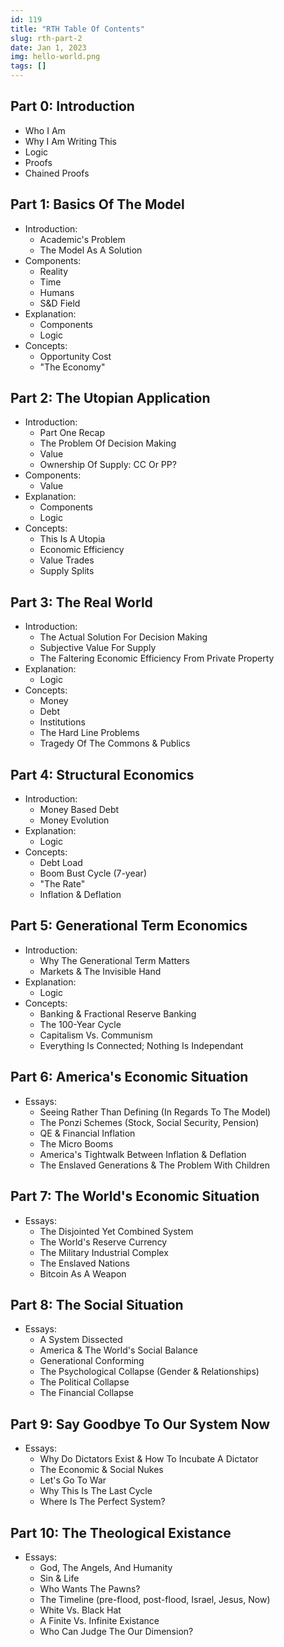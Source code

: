 ```yaml
---
id: 119
title: "RTH Table Of Contents"
slug: rth-part-2
date: Jan 1, 2023
img: hello-world.png
tags: []
---
```


## Part 0: Introduction
* Who I Am 
* Why I Am Writing This
* Logic
* Proofs
* Chained Proofs

## Part 1: Basics Of The Model
* Introduction:
  * Academic's Problem
  * The Model As A Solution
* Components:
  * Reality
  * Time
  * Humans
  * S&D Field
* Explanation:
  * Components
  * Logic
* Concepts:
  * Opportunity Cost
  * "The Economy"

## Part 2: The Utopian Application
* Introduction:
  * Part One Recap
  * The Problem Of Decision Making
  * Value
  * Ownership Of Supply: CC Or PP?
* Components:
  * Value
* Explanation:
  * Components
  * Logic
* Concepts:
  * This Is A Utopia
  * Economic Efficiency
  * Value Trades
  * Supply Splits

## Part 3: The Real World
* Introduction:
  * The Actual Solution For Decision Making
  * Subjective Value For Supply
  * The Faltering Economic Efficiency From Private Property
* Explanation:
  * Logic
* Concepts:
  * Money
  * Debt
  * Institutions
  * The Hard Line Problems
  * Tragedy Of The Commons & Publics

## Part 4: Structural Economics
* Introduction:
  * Money Based Debt
  * Money Evolution
* Explanation:
  * Logic
* Concepts:
  * Debt Load
  * Boom Bust Cycle (7-year)
  * "The Rate"
  * Inflation & Deflation

## Part 5: Generational Term Economics
* Introduction:
  * Why The Generational Term Matters
  * Markets & The Invisible Hand
* Explanation:
  * Logic
* Concepts:
  * Banking & Fractional Reserve Banking
  * The 100-Year Cycle
  * Capitalism Vs. Communism
  * Everything Is Connected; Nothing Is Independant

## Part 6: America's Economic Situation
* Essays:
  * Seeing Rather Than Defining (In Regards To The Model)
  * The Ponzi Schemes (Stock, Social Security, Pension)
  * QE & Financial Inflation
  * The Micro Booms
  * America's Tightwalk Between Inflation & Deflation
  * The Enslaved Generations & The Problem With Children

## Part 7: The World's Economic Situation
* Essays:
  * The Disjointed Yet Combined System
  * The World's Reserve Currency
  * The Military Industrial Complex
  * The Enslaved Nations
  * Bitcoin As A Weapon

## Part 8: The Social Situation
* Essays:
  * A System Dissected
  * America & The World's Social Balance
  * Generational Conforming
  * The Psychological Collapse (Gender & Relationships)
  * The Political Collapse
  * The Financial Collapse

## Part 9: Say Goodbye To Our System Now
* Essays:
  * Why Do Dictators Exist & How To Incubate A Dictator
  * The Economic & Social Nukes
  * Let's Go To War
  * Why This Is The Last Cycle
  * Where Is The Perfect System?

## Part 10: The Theological Existance
* Essays:
  * God, The Angels, And Humanity
  * Sin & Life
  * Who Wants The Pawns?
  * The Timeline (pre-flood, post-flood, Israel, Jesus, Now)
  * White Vs. Black Hat
  * A Finite Vs. Infinite Existance
  * Who Can Judge The Our Dimension?